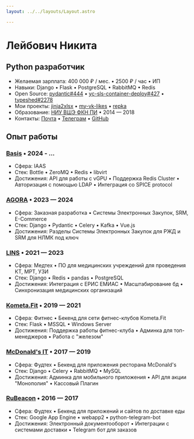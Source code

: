 ```yaml
---
layout: ../../layouts/Layout.astro

---
```


# Лейбович Никита

## Python разработчик

- Желаемая зарплата: 400 000 ₽ / мес. • 2500 ₽ / час • ИП
- Навыки: Django • Flask • PostgreSQL • RabbitMQ • Redis
- Open Source: [pydantic#444](https://github.com/pydantic/pydantic/pull/444) • [yc-sls-container-deploy#427](https://github.com/yc-actions/yc-sls-container-deploy/pull/427) • [typeshed#2278](https://github.com/python/typeshed/pull/2278)
- Мои проекты: [jinja2xlsx](https://github.com/potykion/jinja2xlsx) • [my-vk-likes](https://github.com/potykion/my-vk-likes) • [repka](https://github.com/potykion/repka)
- Образование: [НИУ ВШЭ ФКН ПИ](https://www.hse.ru/ba/se/) • 2014 — 2018
- Контакты: [Почта](mailto:potykion@gmail.com) • [Телеграм](https://t.me/potykion) • [GitHub](https://github.com/potykion)

## Опыт работы

### [Basis](https://basistech.ru/) • 2024 - ...

- Сфера:    IAAS 
- Стек:    Bottle • ZeroMQ • Redis • libvirt 
- Достижения: API для работы с vGPU • Поддержка Redis Cluster • Авторизация с помощью LDAP • Интеграция со SPICE protocol

### [AGORA](https://www.agora.ru/) • 2023 — 2024

- Сфера:    Заказная разработка • Системы Электронных Закупок, SRM, E-Commerce
- Стек:    Django • Pydantic • Celery • Kafka • Vue.js
- Достижения:    Разделы Системы Электронных Закупок для РЖД и SRM для НЛМК под ключ

### [LINS](https://lins.ru/) • 2021 — 2023

- Сфера:    Медтех • ПО для медицинских учреждений для проведения КТ, МРТ, УЗИ
- Стек:    Django • Redis • pandas • PostgreSQL
- Достижения: Интеграция с ЕРИС ЕМИАС • Масштабирование бд • Синхронизация медицинских организаций

### [Kometa.Fit](https://kometa.fit/) • 2019 — 2021

- Сфера: Фитнес • Бекенд для сети фитнес-клубов Kometa.Fit
- Стек:    Flask • MSSQL • Windows Server
- Достижения: Поддержка работы фитнес-клуба • Админка для топ-менеджеров • Работа с "железом"

### [McDonald's IT](https://vkusnoitochka.ru/) • 2017 — 2019

- Сфера: Фудтех • Бекенд для приложения ресторана McDonald's
- Стек:    Django • Celery • RabbitMQ • MySQL
- Достижения: Админка для мобильного приложения • API для акции "Монополия" • Кассовый Плагин

### [RuBeacon](https://rbcn.mobi/) • 2016 — 2017

- Сфера: Фудтех • Бекенд для приложений и сайтов по доставке еды
- Стек: Google App Engine • webapp2 • python-telegram-bot
- Достижения: Электронный документооборот • Интеграции с системами доставки • Telegram бот для заказов